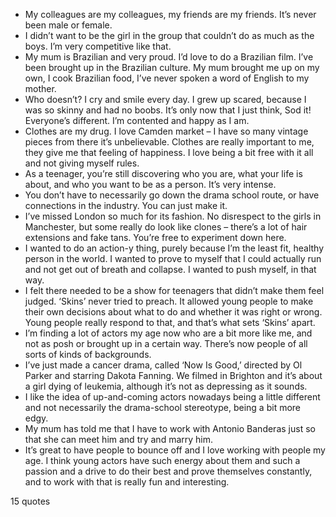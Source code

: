  - My colleagues are my colleagues, my friends are my friends. It’s never been male or female.
 - I didn’t want to be the girl in the group that couldn’t do as much as the boys. I’m very competitive like that.
 - My mum is Brazilian and very proud. I’d love to do a Brazilian film. I’ve been brought up in the Brazilian culture. My mum brought me up on my own, I cook Brazilian food, I’ve never spoken a word of English to my mother.
 - Who doesn’t? I cry and smile every day. I grew up scared, because I was so skinny and had no boobs. It’s only now that I just think, Sod it! Everyone’s different. I’m contented and happy as I am.
 - Clothes are my drug. I love Camden market – I have so many vintage pieces from there it’s unbelievable. Clothes are really important to me, they give me that feeling of happiness. I love being a bit free with it all and not giving myself rules.
 - As a teenager, you’re still discovering who you are, what your life is about, and who you want to be as a person. It’s very intense.
 - You don’t have to necessarily go down the drama school route, or have connections in the industry. You can just make it.
 - I’ve missed London so much for its fashion. No disrespect to the girls in Manchester, but some really do look like clones – there’s a lot of hair extensions and fake tans. You’re free to experiment down here.
 - I wanted to do an action-y thing, purely because I’m the least fit, healthy person in the world. I wanted to prove to myself that I could actually run and not get out of breath and collapse. I wanted to push myself, in that way.
 - I felt there needed to be a show for teenagers that didn’t make them feel judged. ‘Skins’ never tried to preach. It allowed young people to make their own decisions about what to do and whether it was right or wrong. Young people really respond to that, and that’s what sets ‘Skins’ apart.
 - I’m finding a lot of actors my age now who are a bit more like me, and not as posh or brought up in a certain way. There’s now people of all sorts of kinds of backgrounds.
 - I’ve just made a cancer drama, called ‘Now Is Good,’ directed by Ol Parker and starring Dakota Fanning. We filmed in Brighton and it’s about a girl dying of leukemia, although it’s not as depressing as it sounds.
 - I like the idea of up-and-coming actors nowadays being a little different and not necessarily the drama-school stereotype, being a bit more edgy.
 - My mum has told me that I have to work with Antonio Banderas just so that she can meet him and try and marry him.
 - It’s great to have people to bounce off and I love working with people my age. I think young actors have such energy about them and such a passion and a drive to do their best and prove themselves constantly, and to work with that is really fun and interesting.

15 quotes